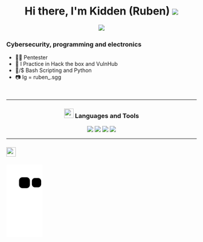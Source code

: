 <h1 align="center">Hi there, I'm Kidden (Ruben) <img src="./src/wave.gif" width="30px"></h1>

<div id="header" align="center">
  <img src="https://user-images.githubusercontent.com/89719224/218628776-e3954f10-9f08-40e0-a4d8-9380750af321.gif" width="400" loop="infinite">
</div>

</td>
</tr>
</table>


### Cybersecurity, programming and electronics
- 👨‍💻 Pentester 
- 🔐 I Practice in Hack the box and VulnHub
- 🐍/$ Bash Scripting and Python
- 📷 Ig = ruben_.sgg
</details>

<br />

---

<h3 align="center"><img src="./src/0101.GIF" width="25px" height="25px"> Languages and Tools</h3>
<p align="center">
     <img src="https://img.shields.io/badge/OS-Linux-informational?style=flat&logo=linux&logoColor=white&color=2bbc8a"/> </a>
     <img src="https://img.shields.io/badge/OS-Windows-informational?style=flat&logo=windows&logoColor=white&color=2bbc8a"/> </a>
     <img src="https://img.shields.io/badge/Code-Python-informational?style=flat&logo=python&logoColor=white&color=2bbc8a"/> </a>
     <img src="https://img.shields.io/badge/Shell-Bash-informational?style=flat&logo=gnu-bash&logoColor=white&color=2bbc8a"/> </a>
    
</p>


---

<h3 align="left"><img src="./src/estadistica2.gif" width="25px" height="25px"> 


![Snake animation](https://github.com/kidd3n/kidd3n/blob/output/github-contribution-grid-snake.svg)
